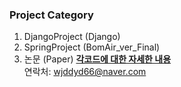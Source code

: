 ### Project Category
1. DjangoProject (Django)
2. SpringProject (BomAir_ver_Final)
3. 논문 (Paper)
**<a href="https://wjddyd66.github.io/projects/">각코드에 대한 자세한 내용</a>**  
연락처: wjddyd66@naver.com  

